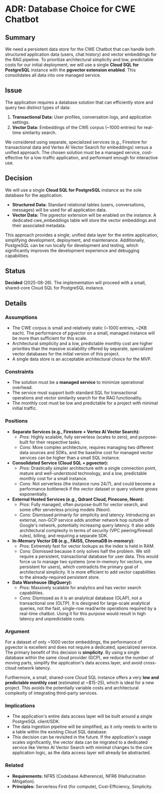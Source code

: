 # **ADR: Database Choice for CWE Chatbot**

## **Summary**

We need a persistent data store for the CWE Chatbot that can handle both structured application data (users, chat history) and vector embeddings for the RAG pipeline. To prioritize architectural simplicity and low, predictable costs for our initial deployment, we will use a single **Cloud SQL for PostgreSQL** instance with the **pgvector extension enabled**. This consolidates all data into one managed service.

## **Issue**

The application requires a database solution that can efficiently store and query two distinct types of data:

1. **Transactional Data:** User profiles, conversation logs, and application settings.  
2. **Vector Data:** Embeddings of the CWE corpus (\~1000 entries) for real-time similarity search.

We considered using separate, specialized services (e.g., Firestore for transactional data and Vertex AI Vector Search for embeddings) versus a unified approach. The chosen solution must be a managed service, cost-effective for a low-traffic application, and performant enough for interactive use.

## **Decision**

We will use a single **Cloud SQL for PostgreSQL** instance as the sole database for the application.

* **Structured Data:** Standard relational tables (users, conversations, messages) will be used for all application data.  
* **Vector Data:** The pgvector extension will be enabled on the instance. A dedicated cwe\_embeddings table will store the vector embeddings and their associated metadata.

This approach provides a single, unified data layer for the entire application, simplifying development, deployment, and maintenance. Additionally, PostgreSQL can be run locally for development and testing, which significantly improves the development experience and debugging capabilities.

## **Status**

**Decided** (2025-08-26). The implementation will proceed with a small, shared-core Cloud SQL for PostgreSQL instance.

## **Details**

### **Assumptions**

* The CWE corpus is small and relatively static (\~1000 entries, \~2KB each). The performance of pgvector on a small, managed instance will be more than sufficient for this scale.  
* Architectural simplicity and a low, predictable monthly cost are higher priorities than the massive scalability offered by separate, specialized vector databases for the initial version of this project.  
* A single data store is an acceptable architectural choice for the MVP.

### **Constraints**

* The solution must be a **managed service** to minimize operational overhead.  
* The service must support both standard SQL for transactional operations and vector similarity search for the RAG functionality.  
* The monthly cost must be low and predictable for a project with minimal initial traffic.

### **Positions**

* **Separate Services (e.g., Firestore \+ Vertex AI Vector Search):**  
  * *Pros:* Highly scalable, fully serverless (scales to zero), and purpose-built for their respective tasks.  
  * *Cons:* More complex architecture, requires managing two different data sources and SDKs, and the baseline cost for managed vector services can be higher than a small SQL instance.  
* **Consolidated Service (Cloud SQL \+ pgvector):**  
  * *Pros:* Drastically simpler architecture with a single connection point, mature and well-understood technology, and a low, predictable monthly cost for a small instance.  
  * *Cons:* Not serverless (the instance runs 24/7), and could become a performance bottleneck if the vector dataset or query volume grows exponentially.  
* **External Hosted Services (e.g., Qdrant Cloud, Pinecone, Neon):**  
  * *Pros:* Fully managed, often purpose-built for vector search, and some offer serverless pricing models (Neon).  
  * *Cons:* Dismissed primarily for simplicity and latency. Introducing an external, non-GCP service adds another network hop outside of Google's network, potentially increasing query latency. It also adds architectural complexity in terms of security (VPC peering/firewall rules), billing, and requiring a separate SDK.  
* **In-Memory Vector DB (e.g., FAISS, ChromaDB in-memory):**  
  * *Pros:* Extremely fast for vector lookups as the index is held in RAM.  
  * *Cons:* Dismissed because it only solves half the problem. We still require a persistent, transactional database for user data. This would force us to manage two systems (one in-memory for vectors, one persistent for users), which contradicts the primary goal of architectural simplicity. It is more efficient to add vector capabilities to the already-required persistent store.  
* **Data Warehouse (BigQuery):**  
  * *Pros:* Massively scalable for analytics and has vector search capabilities.  
  * *Cons:* Dismissed as it is an analytical database (OLAP), not a transactional one (OLTP). It is designed for large-scale analytical queries, not the fast, single-row read/write operations required by a real-time chatbot. Using it for this purpose would result in high latency and unpredictable costs.

### **Argument**

For a dataset of only \~1000 vector embeddings, the performance of pgvector is excellent and does not require a dedicated, specialized service. The primary benefit of this decision is **simplicity**. By using a single database within the same cloud provider (GCP), we reduce the number of moving parts, simplify the application's data access layer, and avoid cross-cloud network latency.

Furthermore, a small, shared-core Cloud SQL instance offers a very **low and predictable monthly cost** (estimated at \~$15-25), which is ideal for a new project. This avoids the potentially variable costs and architectural complexity of integrating third-party services.

### **Implications**

* The application's entire data access layer will be built around a single PostgreSQL client/SDK.  
* The data ingestion pipeline will be simplified, as it only needs to write to a table within the existing Cloud SQL database.  
* This decision can be revisited in the future. If the application's usage scales significantly, the vector data can be migrated to a dedicated service like Vertex AI Vector Search with minimal changes to the core application logic, as the data access layer will already be abstracted.

### **Related**

* **Requirements:** NFR5 (Codebase Adherence), NFR6 (Hallucination Mitigation).  
* **Principles:** Serverless First (for compute), Cost-Efficiency, Simplicity.